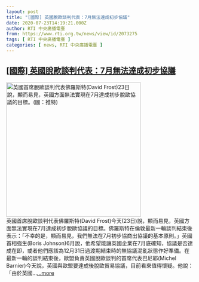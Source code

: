 ```yaml
---
layout: post
title: "[國際] 英國脫歐談判代表：7月無法達成初步協議"
date: 2020-07-23T14:19:21.000Z
author: RTI 中央廣播電臺
from: https://www.rti.org.tw/news/view/id/2073275
tags: [ RTI 中央廣播電臺 ]
categories: [ news, RTI 中央廣播電臺 ]
---
```

<!--1595513961000-->
[[國際] 英國脫歐談判代表：7月無法達成初步協議](https://www.rti.org.tw/news/view/id/2073275)
------

<div>
<img src="https://static.rti.org.tw/assets/thumbnails/2020/07/23/5cd97fb4ac183d40e9e62ddbe14920ce.jpg" width="360" alt="英國首席脫歐談判代表佛羅斯特(David Frost)23日說，顯而易見，英國方面無法實現在7月達成初步脫歐協議的目標。(圖：推特)" title="英國首席脫歐談判代表佛羅斯特(David Frost)23日說，顯而易見，英國方面無法實現在7月達成初步脫歐協議的目標。(圖：推特)"><br>英國首席脫歐談判代表佛羅斯特(David Frost)今天(23日)說，顯而易見，英國方面無法實現在7月達成初步脫歐協議的目標。佛羅斯特在倫敦最新一輪談判結束後表示：「不幸的是，顯而易見，我們無法在7月初步協商出協議的基本原則。」英國首相強生(Boris Johnson)6月說，他希望能讓英國企業在7月底確知，協議是否達成在即，或者他們應該為12月31日過渡期結束時的無協議混亂狀態作好準備。在最新一輪的談判結束後，歐盟負責英國脫歐談判的首席代表巴尼耶(Michel Barnier)今天說，英國與歐盟要達成後脫歐貿易協議，目前看來值得懷疑。他說：「由於英國...<a target="_blank" href="https://www.rti.org.tw/news/view/id/2073275">...more</a>
</div>

